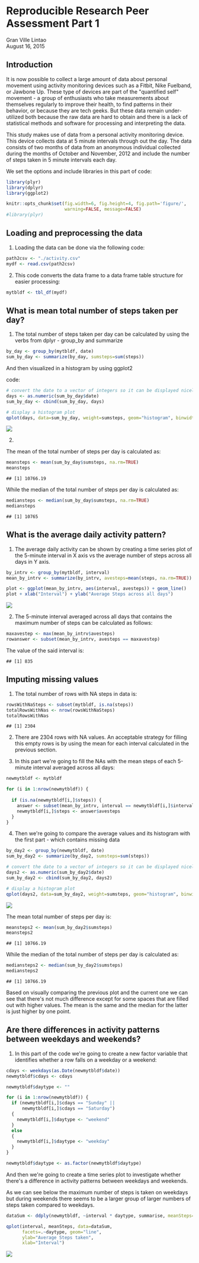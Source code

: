 # Reproducible Research Peer Assessment Part 1
Gran Ville Lintao  
August 16, 2015  

## Introduction

It is now possible to collect a large amount of data about personal movement using activity monitoring devices such as a Fitbit, Nike Fuelband, or Jawbone Up. These type of devices are part of the "quantified self" movement - a group of enthusiasts who take measurements about themselves regularly to improve their health, to find patterns in their behavior, or because they are tech geeks. But these data remain under-utilized both because the raw data are hard to obtain and there is a lack of statistical methods and software for processing and interpreting the data.

This study makes use of data from a personal activity monitoring device. This device collects data at 5 minute intervals through out the day. The data consists of two months of data from an anonymous individual collected during the months of October and November, 2012 and include the number of steps taken in 5 minute intervals each day.


We set the options and include libraries in this part of code:

```r
library(plyr)
library(dplyr)
library(ggplot2)

knitr::opts_chunk$set(fig.width=6, fig.height=4, fig.path='figure/',
                      warning=FALSE, message=FALSE)
#library(plyr)
```



## Loading and preprocessing the data

1. Loading the data can be done via the following code:


```r
path2csv <- "./activity.csv"
mydf <- read.csv(path2csv)
```

2. This code converts the data frame to a data frame table structure for easier processing:


```r
mytbldf <- tbl_df(mydf)
```



## What is mean total number of steps taken per day?



1. The total number of steps taken per day can be calculated by using the verbs from dplyr - group_by and summarize


```r
by_day <- group_by(mytbldf, date)
sum_by_day <- summarize(by_day, sumsteps=sum(steps))
```

And then visualized in a histogram by using ggplot2

code:

```r
# convert the date to a vector of integers so it can be displayed nicely in the plot
days <- as.numeric(sum_by_day$date)
sum_by_day <- cbind(sum_by_day, days)

# display a histogram plot
qplot(days, data=sum_by_day, weight=sumsteps, geom="histogram", binwidth=1)
```

![](figure/unnamed-chunk-4-1.png) 

2. 
The mean of the total number of steps per day is calculated as:


```r
meansteps <- mean(sum_by_day$sumsteps, na.rm=TRUE)
meansteps
```

```
## [1] 10766.19
```

While the median of the total number of steps per day is calculated as:


```r
mediansteps <- median(sum_by_day$sumsteps, na.rm=TRUE)
mediansteps
```

```
## [1] 10765
```

## What is the average daily activity pattern?

1. The average daily activity can be shown by creating a time series plot of the 5-minute interval in X axis vs the average number of steps across all days in Y axis. 


```r
by_intrv <- group_by(mytbldf, interval)
mean_by_intrv <- summarize(by_intrv, avesteps=mean(steps, na.rm=TRUE))

plot <- ggplot(mean_by_intrv, aes(interval, avesteps)) + geom_line() 
plot + xlab("Interval") + ylab("Average Steps across all days")
```

![](figure/unnamed-chunk-7-1.png) 

2. The 5-minute interval averaged across all days that contains the maximum number of steps can be calculated as follows:


```r
maxavestep <- max(mean_by_intrv$avesteps)
rowanswer <- subset(mean_by_intrv, avesteps == maxavestep)
```

The value of the said interval is:

```
## [1] 835
```


## Imputing missing values
1. The total number of rows with NA steps in data is:


```r
rowsWithNaSteps <- subset(mytbldf, is.na(steps))
totalRowsWithNas <- nrow(rowsWithNaSteps)
totalRowsWithNas
```

```
## [1] 2304
```

2. There are 2304 rows with NA values. An acceptable strategy for filling this empty rows is by using the mean for each interval calculated in the previous section.


3. In this part we're going to fill the NAs with the mean steps of each 5-minute interval averaged across all days:


```r
newmytbldf <- mytbldf

for (i in 1:nrow(newmytbldf)) {
  
  if (is.na(newmytbldf[i,]$steps)) {
    answer <- subset(mean_by_intrv, interval == newmytbldf[i,]$interval)
    newmytbldf[i,]$steps <- answer$avesteps
  }
}
```

4. Then we're going to compare the average values and its histogram with the first part - which contains missing data


```r
by_day2 <- group_by(newmytbldf, date)
sum_by_day2 <- summarize(by_day2, sumsteps=sum(steps))

# convert the date to a vector of integers so it can be displayed nicely in the plot
days2 <- as.numeric(sum_by_day2$date)
sum_by_day2 <- cbind(sum_by_day2, days2)

# display a histogram plot
qplot(days2, data=sum_by_day2, weight=sumsteps, geom="histogram", binwidth=1, xlab="Days", ylab="Total Steps Taken")
```

![](figure/unnamed-chunk-12-1.png) 

The mean total number of steps per day is:


```r
meansteps2 <- mean(sum_by_day2$sumsteps)
meansteps2
```

```
## [1] 10766.19
```

While the median of the total number of steps per day is calculated as:


```r
mediansteps2 <- median(sum_by_day2$sumsteps)
mediansteps2
```

```
## [1] 10766.19
```

Based on visually comparing the previous plot and the current one we can see that there's not much difference except for some spaces that are filled out with higher values. The mean is the same and the median for the latter is just higher by one point.


## Are there differences in activity patterns between weekdays and weekends?

1. In this part of the code we're going to create a new factor variable that identifies whether a row falls on a weekday or a weekend:


```r
cdays <- weekdays(as.Date(newmytbldf$date))
newmytbldf$cdays <- cdays

newmytbldf$daytype <- ""

for (i in 1:nrow(newmytbldf)) {
  if (newmytbldf[i,]$cdays == "Sunday" ||
      newmytbldf[i,]$cdays == "Saturday")
  {
    newmytbldf[i,]$daytype <- "weekend"
  }
  else
  {
    newmytbldf[i,]$daytype <- "weekday"
  }
}

newmytbldf$daytype <- as.factor(newmytbldf$daytype)
```

And then we're going to create a time series plot to investigate whether there's a difference in activity patterns between weekdays and weekends.

As we can see below the maximum number of steps is taken on weekdays but during weekends there seems to be a larger group of larger numbers of steps taken compared to weekdays.


```r
dataSum <- ddply(newmytbldf, ~interval * daytype, summarise, meanSteps=mean(steps))

qplot(interval, meanSteps, data=dataSum,
      facets=.~daytype, geom="line",
      ylab="Average Steps taken",
      xlab="Interval")
```

![](figure/unnamed-chunk-16-1.png) 


